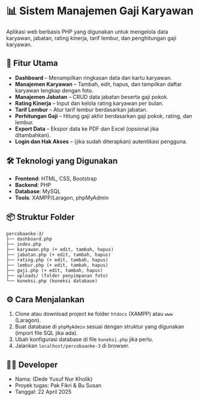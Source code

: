 # 📊 Sistem Manajemen Gaji Karyawan

Aplikasi web berbasis PHP yang digunakan untuk mengelola data karyawan, jabatan, rating kinerja, tarif lembur, dan penghitungan gaji karyawan.

## 📁 Fitur Utama

- **Dashboard** – Menampilkan ringkasan data dan kartu karyawan.
- **Manajemen Karyawan** – Tambah, edit, hapus, dan tampilkan daftar karyawan lengkap dengan foto.
- **Manajemen Jabatan** – CRUD data jabatan beserta gaji pokok.
- **Rating Kinerja** – Input dan kelola rating karyawan per bulan.
- **Tarif Lembur** – Atur tarif lembur berdasarkan jabatan.
- **Perhitungan Gaji** – Hitung gaji akhir berdasarkan gaji pokok, rating, dan lembur.
- **Export Data** – Ekspor data ke PDF dan Excel (opsional jika ditambahkan).
- **Login dan Hak Akses** – (jika sudah diterapkan) autentikasi pengguna.

## 🛠️ Teknologi yang Digunakan

- **Frontend**: HTML, CSS, Bootstrap
- **Backend**: PHP
- **Database**: MySQL
- **Tools**: XAMPP/Laragon, phpMyAdmin

## 📦 Struktur Folder

```
percobaanke-3/
├── dashboard.php
├── index.php
├── karyawan.php (+ edit, tambah, hapus)
├── jabatan.php (+ edit, tambah, hapus)
├── rating.php (+ edit, tambah, hapus)
├── lembur.php (+ edit, tambah, hapus)
├── gaji.php (+ edit, tambah, hapus)
├── uploads/ (folder penyimpanan foto)
└── koneksi.php (koneksi database)
```

## ⚙️ Cara Menjalankan

1. Clone atau download project ke folder `htdocs` (XAMPP) atau `www` (Laragon).
2. Buat database di `phpMyAdmin` sesuai dengan struktur yang digunakan (import file SQL jika ada).
3. Ubah konfigurasi database di file `koneksi.php` jika perlu.
4. Jalankan `localhost/percobaanke-3` di browser.

## 👨‍💼 Developer

- Nama: (Dede Yusuf Nur Kholik)
- Proyek tugas: Pak Fikri & Bu Susan
- Tanggal: 22 April 2025
